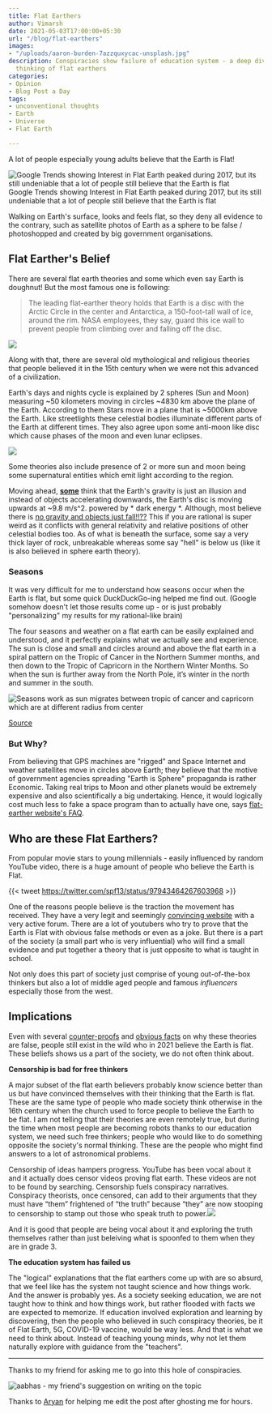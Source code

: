 ```yaml
---
title: Flat Earthers
author: Vimarsh
date: 2021-05-03T17:00:00+05:30
url: "/blog/flat-earthers"
images:
- "/uploads/aaron-burden-7azzquxycac-unsplash.jpg"
description: Conspiracies show failure of education system - a deep dive into the
  thinking of flat earthers
categories:
- Opinion
- Blog Post a Day
tags:
- unconventional thoughts
- Earth
- Universe
- Flat Earth

---
```

A lot of people especially young adults believe that the Earth is Flat!

![Google Trends showing Interest in Flat Earth peaked during 2017, but its still undeniable that a lot of people still believe that the Earth is flat](/uploads/flat-earth-google-trends.png "Google Trends showing Interest in Flat Earth peaked during 2017, but its still undeniable that a lot of people still believe that the Earth is flat")Google Trends showing Interest in Flat Earth peaked during 2017, but its still undeniable that a lot of people still believe that the Earth is flat

Walking on Earth's surface, looks and feels flat, so they deny all evidence to the contrary, such as satellite photos of Earth as a sphere to be false / photoshopped and created by big government organisations.

## Flat Earther's Belief

There are several flat earth theories and some which even say Earth is doughnut! But the most famous one is following:

> The leading flat-earther theory holds that Earth is a disc with the Arctic Circle in the center and Antarctica, a 150-foot-tall wall of ice, around the rim. NASA employees, they say, guard this ice wall to prevent people from climbing over and falling off the disc.

![](/uploads/flat-earth-image.png)

Along with that, there are several old mythological and religious theories that people believed it in the 15th century when we were not this advanced of a civilization.

Earth's days and nights cycle is explained by 2 spheres (Sun and Moon) measuring \~50 kilometers moving in circles \~4830 km above the plane of the Earth. According to them Stars move in a plane that is \~5000km above the Earth. Like streetlights these celestial bodies illuminate different parts of the Earth at different times. They also agree upon some anti-moon like disc which cause phases of the moon and even lunar eclipses.

![](/uploads/earth-and-moon-flat-earth.gif)

Some theories also include presence of 2 or more sun and moon being some supernatural entities which emit light according to the region.

Moving ahead, [**some**](https://www.livescience.com/24310-flat-earth-belief.html#:\~:text=eclipses-,Furthermore%2C%20Earth's,As,-for) think that the Earth's gravity is just an illusion and instead of objects accelerating downwards, the Earth's disc is moving upwards at \~9.8 m/s^2. powered by * dark energy *. Although, most believe there is [no gravity and objects just fall!!??](https://theflatearthsociety.org/home/index.php/about-the-society/faq#:\~:text=fool%20us-,What%20Is%20Gravity,Is,-The%20Earth) This if you are rational is super weird as it conflicts with general relativity and relative positions of other celestial bodies too. As of what is beneath the surface, some say a very thick layer of rock, unbreakable whereas some say "hell" is below us (like it is also believed in sphere earth theory).

### Seasons

It was very difficult for me to understand how seasons occur when the Earth is flat, but some quick DuckDuckGo-ing helped me find out. (Google somehow doesn't let those results come up - or is just probably "personalizing" my results for my rational-like brain)

The four seasons and weather on a flat earth can be easily explained and understood, and it perfectly explains what we actually see and experience. The sun is close and small and circles around and above the flat earth in a spiral pattern on the Tropic of Cancer in the Northern Summer months, and then down to the Tropic of Capricorn in the Northern Winter Months. So when the sun is further away from the North Pole, it’s winter in the north and summer in the south.

![Seasons work as sun migrates between tropic of cancer and capricorn which are at different radius from center](/uploads/seasons-flat-earth-howcome.png "Seasons work as sun migrates between tropic of cancer and capricorn which are at different radius from center")

[Source](https://flatearthscienceandbible.wordpress.com/2016/06/29/seasons-and-weather-on-flat-earth-explained/)

### But Why?

From believing that GPS machines are "rigged" and Space Internet and weather satellites move in circles above Earth; they believe that the motive of government agencies spreading "Earth is Sphere" propaganda is rather Economic. Taking real trips to Moon and other planets would be extremely expensive and also scientifically a big undertaking. Hence, it would logically cost much less to fake a space program than to actually have one, says [flat-earther website's FAQ](https://theflatearthsociety.org/home/index.php/about-the-society/faq).

## Who are these Flat Earthers?

From popular movie stars to young millennials - easily influenced by random YouTube video, there is a huge amount of people who believe the Earth is Flat.

{{< tweet https://twitter.com/spf13/status/97943464267603968 >}}

One of the reasons people believe is the traction the movement has received. They have a very legit and seemingly [convincing website](https://theflatearthsociety.org/home/) with a very active forum. There are a lot of youtubers who try to prove that the Earth is Flat with obvious false methods or even as a joke. But there is a part of the society (a small part who is very influential) who will find a small evidence and put together a theory that is just opposite to what is taught in school.

Not only does this part of society just comprise of young out-of-the-box thinkers but also a lot of middle aged people and famous _influencers_ especially those from the west.

## Implications

Even with several [counter-proofs](https://en.wikipedia.org/wiki/Flat_Earth) and [obvious facts](https://www.forbes.com/sites/startswithabang/2017/11/24/five-impossible-facts-that-would-have-to-be-true-if-the-earth-were-flat/?sh=7eded8077c4f) on why these theories are false, people still exist in the wild who in 2021 believe the Earth is flat. These beliefs shows us a part of the society, we do not often think about.

**Censorship is bad for free thinkers**

A major subset of the flat earth believers probably know science better than us but have convinced themselves with their thinking that the Earth is flat. These are the same type of people who made society think otherwise in the 16th century when the church used to force people to believe the Earth to be flat. I am not telling that their theories are even remotely true, but during the time when most people are becoming robots thanks to our education system, we need such free thinkers; people who would like to do something opposite the society's normal thinking. These are the people who might find answers to a lot of astronomical problems.

Censorship of ideas hampers progress. YouTube has been vocal about it and it actually does censor videos proving flat earth. These videos are not to be found by searching. Censorship fuels conspiracy narratives. Conspiracy theorists, once censored, can add to their arguments that they must have “them” frightened of “the truth” because “they” are now stooping to censorship to stamp out those who speak truth to power.![](/uploads/actionvance-t7el2ig3jmc-unsplash.jpg)

And it is good that people are being vocal about it and exploring the truth themselves rather than just beleiving what is spoonfed to them when they are in grade 3.

**The education system has failed us**

The "logical" explanations that the flat earthers come up with are so absurd, that we feel like has the system not taught science and how things work. And the answer is probably yes. As a society seeking education, we are not taught how to think and how things work, but rather flooded with facts we are expected to memorize. If education involved exploration and learning by discovering, then the people who believed in such conspiracy theories, be it of Flat Earth, 5G, COVID-19 vaccine, would be way less. And that is what we need to think about. Instead of teaching young minds, why not let them naturally explore with guidance from the "teachers".

***

Thanks to my friend for asking me to go into this hole of conspiracies.

![aabhas - my friend's suggestion on writing on the topic](/uploads/aabhas-suggestion-on-writing-on-the-topic.png "aabhas's suggestion on writing on the topic")

Thanks to [Aryan](https://aryantiwari.com/?utm_source=vimarsh) for helping me edit the post after ghosting me for hours.